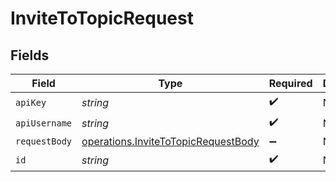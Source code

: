 # InviteToTopicRequest


## Fields

| Field                                                                                             | Type                                                                                              | Required                                                                                          | Description                                                                                       |
| ------------------------------------------------------------------------------------------------- | ------------------------------------------------------------------------------------------------- | ------------------------------------------------------------------------------------------------- | ------------------------------------------------------------------------------------------------- |
| `apiKey`                                                                                          | *string*                                                                                          | :heavy_check_mark:                                                                                | N/A                                                                                               |
| `apiUsername`                                                                                     | *string*                                                                                          | :heavy_check_mark:                                                                                | N/A                                                                                               |
| `requestBody`                                                                                     | [operations.InviteToTopicRequestBody](../../../sdk/models/operations/invitetotopicrequestbody.md) | :heavy_minus_sign:                                                                                | N/A                                                                                               |
| `id`                                                                                              | *string*                                                                                          | :heavy_check_mark:                                                                                | N/A                                                                                               |